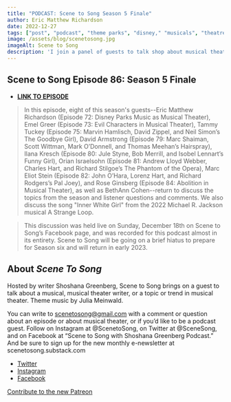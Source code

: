 ```yaml
---
title: "PODCAST: Scene to Song Season 5 Finale"
author: Eric Matthew Richardson
date: 2022-12-27
tags: ["post", "podcast", "theme parks", "disney," "musicals", "theatre"]
image: /assets/blog/scenetosong.jpg
imageAlt: Scene to Song
description: 'I join a panel of guests to talk shop about musical theatre, as well as the song "Inner White Girl" from A Strange Loop.'
---
```


## Scene to Song Episode 86: Season 5 Finale


- **[LINK TO EPISODE](https://scenetosong.podbean.com/e/scene-to-song-episode-86-season-5-finale/)**

>In this episode, eight of this season's guests--Eric Matthew Richardson (Episode 72: Disney Parks Music as Musical Theater), Emel Greer (Episode 73: Evil Characters in Musical Theater), Tammy Tuckey (Episode 75: Marvin Hamlisch, David Zippel, and Neil Simon’s The Goodbye Girl), David Armstrong (Episode 79: Marc Shaiman, Scott Wittman, Mark O’Donnell, and Thomas Meehan’s Hairspray), Ilana Kresch (Episode 80: Jule Styne, Bob Merrill, and Isobel Lennart’s Funny Girl), Orian Israelsohn (Episode 81: Andrew Lloyd Webber, Charles Hart, and Richard Stilgoe’s The Phantom of the Opera), Marc Eliot Stein (Episode 82: John O’Hara, Lorenz Hart, and Richard Rodgers’s Pal Joey), and Rose Ginsberg (Episode 84: Abolition in Musical Theater), as well as BethAnn Cohen--return to discuss the topics from the season and listener questions and comments. We also discuss the song "Inner White Girl" from the 2022 Michael R. Jackson musical A Strange Loop.

>This discussion was held live on Sunday, December 18th on Scene to Song’s Facebook page, and was recorded for this podcast almost in its entirety. Scene to Song will be going on a brief hiatus to prepare for Season six and will return in early 2023. 

## About *Scene To Song*

Hosted by writer Shoshana Greenberg, Scene to Song brings on a guest to talk about a musical, musical theater writer, or a topic or trend in musical theater. Theme music by Julia Meinwald.

You can write to scenetosong@gmail.com with a comment or question about an episode or about musical theater, or if you’d like to be a podcast guest. Follow on Instagram at @ScenetoSong, on Twitter at @SceneSong, and on Facebook at “Scene to Song with Shoshana Greenberg Podcast.” And be sure to sign up for the new monthly e-newsletter at scenetosong.substack.com

* [Twitter](https://twitter.com/scenesong?lang=en)
* [Instagram](https://www.instagram.com/scenetosong/)
* [Facebook](https://www.facebook.com/scenetosong)

[Contribute to the new Patreon](https://www.patreon.com/user?u=70110804&utm_medium=clipboard_copy&utm_source=copyLink&utm_campaign=creatorshare_creator)
